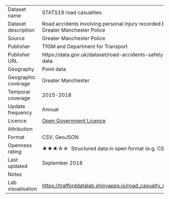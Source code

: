 <table>
<tr>
	<td>Dataset name</td>
	<td>STATS19 road casualties </td>
</tr>
<tr>
	<td>Dataset description</td>
	<td>Road accidents involving personal injury recorded by Greater Manchester Police</td>
</tr>
<tr>
	<td>Source</td>
	<td>Greater Manchester Police</td>
</tr>
<tr>
	<td>Publisher</td>
	<td>TfGM and Department for Transport</td>
</tr>
<tr>
	<td>Publisher URL</td>
	<td><a href="https://data.gov.uk/dataset/road-accidents-safety-data"></a>https://data.gov.uk/dataset/road-accidents-safety-data</td>
</tr>
<tr>
	<td>Geography</td>
	<td>Point data</td>
</tr>
<tr>
	<td>Geographic coverage</td>
	<td>Greater Manchester</td>
</tr>
<tr>
	<td>Temporal coverage</td>
	<td>2015-2018</td>
</tr>
<tr>
	<td>Update frequency</td>
	<td>Annual</td>
</tr>
<tr>
	<td>Licence</td>
	<td><a href="http://www.nationalarchives.gov.uk/doc/open-government-licence/version/3/">Open Government Licence</a></td>
</tr>
<tr>
	<td>Attribution</td>
	<td></td>
</tr>
<tr>
	<td>Format</td>
	<td>CSV, GeoJSON</td>
</tr>
<tr>
	<td>Openness rating</td>
	<td>&#9733&#9733&#9733&#9734&#9734&nbsp; Structured data in open format (e.g. CSV)</td>
</tr>
<tr>
	<td>Last updated</td>
	<td>September 2018</td>
</tr>
<tr>
	<td>Notes</td>
	<td></td>
</tr>
<tr>
	<td>Lab visualisation</td>
	<td><a href="https://trafforddatalab.shinyapps.io/road_casualty_map/">https://trafforddatalab.shinyapps.io/road_casualty_map/</a></td>
</tr>
</table>
